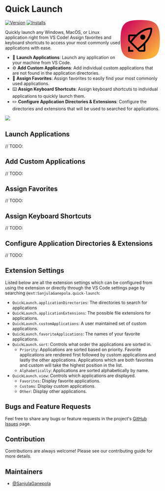 # Quick Launch

<img src="./icon.png" align="right" width="128" height="128">

[![Version](https://img.shields.io/visual-studio-marketplace/v/SanjulaGanepola.quick-launch)](https://marketplace.visualstudio.com/items?itemName=SanjulaGanepola.quick-launch)
[![Installs](https://img.shields.io/visual-studio-marketplace/i/SanjulaGanepola.quick-launch)](https://marketplace.visualstudio.com/items?itemName=SanjulaGanepola.quick-launch)

Quickly launch any Windows, MacOS, or Linux application right from VS Code! Assign favorites and keyboard shortcuts to access your most commonly used applications with ease.

* 🚀 **Launch Applications**: Launch any application on your machine from VS Code.
* ⚙️ **Add Custom Applications**: Add individual custom applications that are not found in the application directories.
* 🌟 **Assign Favorites**: Assign favorites to easily find your most commonly used applications.
* ⌨️ **Assign Keyboard Shortcuts**: Assign keyboard shortcuts to individual applications to quickly launch them.
* ✏️ **Configure Application Directories & Extensions**: Configure the directories and extensions that will be used to searched for applications.

<img src="./images/quick_launch.gif">

## Launch Applications

// TODO:

## Add Custom Applications

// TODO:

## Assign Favorites

// TODO:

## Assign Keyboard Shortcuts

// TODO:

## Configure Application Directories & Extensions

// TODO:

## Extension Settings

Listed below are all the extension settings which can be configured from using the extension or directly through the VS Code settings page by searching `@ext:SanjulaGanepola.quick-launch`:

* `QuickLaunch.applicationDirectories`: The directories to search for applications
* `QuickLaunch.applicationExtensions`: The possible file extensions for applications.
* `QuickLaunch.customApplications`: A user maintained set of custom applications.
* `QuickLaunch.favoriteApplications`: The names of your favorite applications.
* `QuickLaunch.sort`: Controls what order the applications are sorted in.
    * `Priority`: Applications are sorted based on priority. Favorite applications are rendered first followed by custom applications and lastly the other applications. Applications which are both favorites and custom will take the highest position in the list.
    * `Alphabetically`: Applications are sorted alphabetically by name.
* `QuickLaunch.view`: Controls which applications are displayed.
    * `Favorites`: Display favorite applications.
    * `Customs`: Display custom applications.
    * `Other`: Display other applications.

## Bugs and Feature Requests

Feel free to share any bugs or feature requests in the project's [GitHub Issues](https://github.com/SanjulaGanepola/quick-launch/issues) page.

## Contribution

Contributions are always welcome! Please see our contributing guide for more details.

## Maintainers

* [@SanjulaGanepola](https://github.com/SanjulaGanepola)